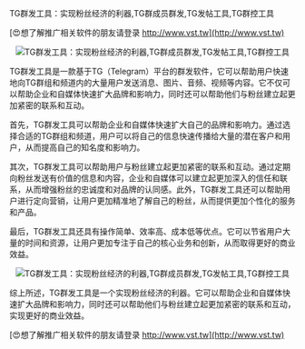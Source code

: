 TG群发工具：实现粉丝经济的利器,TG群成员群发,TG发帖工具,TG群控工具

[😍想了解推广相关软件的朋友请登录 http://www.vst.tw](http://www.vst.tw)

 <center><img src="https://vst.tw/MP4/tuiguang/png/0.png" alt="TG群发工具：实现粉丝经济的利器,TG群成员群发,TG发帖工具,TG群控工具"></center>

TG群发工具是一款基于TG（Telegram）平台的群发软件，它可以帮助用户快速地向TG群组和频道内的大量用户发送消息、图片、音频、视频等内容。它不仅可以帮助企业和自媒体快速扩大品牌和影响力，同时还可以帮助他们与粉丝建立起更加紧密的联系和互动。

首先，TG群发工具可以帮助企业和自媒体快速扩大自己的品牌和影响力。通过选择合适的TG群组和频道，用户可以将自己的信息快速传播给大量的潜在客户和用户，从而提高自己的知名度和影响力。

其次，TG群发工具可以帮助用户与粉丝建立起更加紧密的联系和互动。通过定期向粉丝发送有价值的信息和内容，企业和自媒体可以建立起更加深入的信任和联系，从而增强粉丝的忠诚度和对品牌的认同感。此外，TG群发工具还可以帮助用户进行定向营销，让用户更加精准地了解自己的粉丝，从而提供更加个性化的服务和产品。

最后，TG群发工具还具有操作简单、效率高、成本低等优点。它可以节省用户大量的时间和资源，让用户更加专注于自己的核心业务和创新，从而取得更好的商业效益。

 <center><img src="https://vst.tw/MP4/tuiguang/png/5.png" alt="TG群发工具：实现粉丝经济的利器,TG群成员群发,TG发帖工具,TG群控工具"></center>

综上所述，TG群发工具是一个实现粉丝经济的利器。它可以帮助企业和自媒体快速扩大品牌和影响力，同时还可以帮助他们与粉丝建立起更加紧密的联系和互动，实现更好的商业效益。

[😍想了解推广相关软件的朋友请登录 http://www.vst.tw](http://www.vst.tw)



